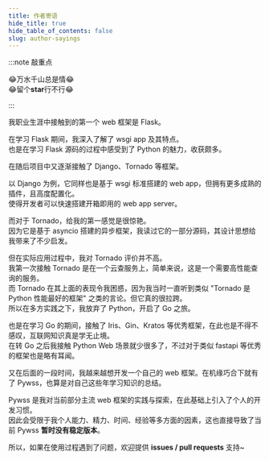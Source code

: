 ```yaml
---
title: 作者寄语
hide_title: true
hide_table_of_contents: false
slug: author-sayings
---
```


:::note 敲重点

😂万水千山总是情😂  
😂留个**star**行不行😂

:::

我职业生涯中接触到的第一个 web 框架是 Flask。

在学习 Flask 期间，我深入了解了 wsgi app 及其特点。  
也是在学习 Flask 源码的过程中感受到了 Python 的魅力，收获颇多。

在随后项目中又逐渐接触了 Django、Tornado 等框架。

以 Django 为例，它同样也是基于 wsgi 标准搭建的 web app，但拥有更多成熟的插件，且高度配置化。   
使得开发者可以快速搭建开箱即用的 web app server。

而对于 Tornado，给我的第一感觉是很惊艳。  
因为它是基于 asyncio 搭建的异步框架，我读过它的一部分源码，其设计思想给我带来了不少启发。

但在实际应用过程中，我对 Tornado 评价并不高。   
我第一次接触 Tornado 是在一个云查服务上，简单来说，这是一个需要高性能查询的服务。  
而 Tornado 在其上面的表现令我困惑，因为我当时一直听到类似 "Tornado 是 Python 性能最好的框架" 之类的言论。但它真的很拉跨。   
所以在多方实践之下，我放弃了 Python，开启了 Go 之旅。

也是在学习 Go 的期间，接触了 Iris、Gin、Kratos 等优秀框架，在此也是不得不感叹，互联网知识真是学无止境。   
在转 Go 之后我接触 Python Web 场景就少很多了，不过对于类似 fastapi 等优秀的框架也是略有耳闻。

又在后面的一段时间，我越来越想开发一个自己的 web 框架。在机缘巧合下就有了 Pywss，也算是对自己这些年学习知识的总结。

Pywss 是我对当前部分主流 web 框架的实践与探索，在此基础上引入了个人的开发习惯。    
因此会受限于我个人能力、精力、时间、经验等多方面的因素，这也直接导致了当前 Pywss **暂时没有稳定版本**。

所以，如果在使用过程遇到了问题，欢迎提供 **issues / pull requests** 支持~

